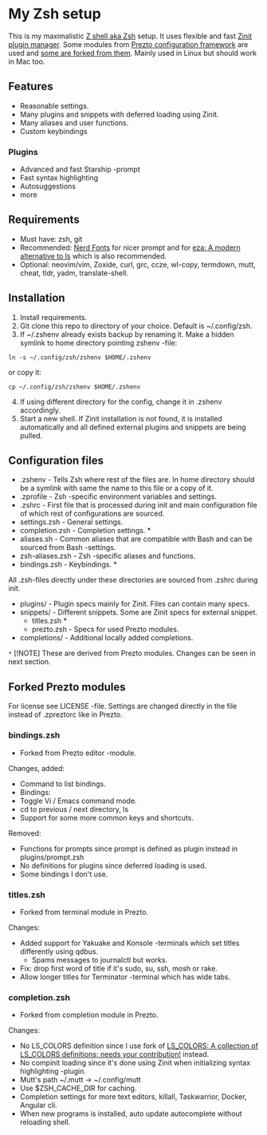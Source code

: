 # My Zsh setup

This is my maximalistic [Z shell aka Zsh](https://zsh.sourceforge.io/) setup. It uses flexible and fast [Zinit plugin manager](https://github.com/zdharma-continuum/zinit). Some modules from [Prezto configuration framework](https://github.com/sorin-ionescu/prezto) are used and [some are forked from them](#forked-prezto-modules). Mainly used in Linux but should work in Mac too.

## Features

- Reasonable settings.
- Many plugins and snippets with deferred loading using Zinit.
- Many aliases and user functions.
- Custom keybindings

### Plugins

- Advanced and fast Starship -prompt
- Fast syntax highlighting
- Autosuggestions
- more

## Requirements

- Must have: zsh, git
- Recommended: [Nerd Fonts](https://www.nerdfonts.com/) for nicer prompt and for [eza: A modern alternative to ls](https://github.com/eza-community/eza) which is also recommended.
- Optional: neovim/vim, Zoxide, curl, grc, ccze, wl-copy, termdown, mutt, cheat, tldr, yadm, translate-shell.

## Installation

1. Install requirements.
2. Git clone this repo to directory of your choice. Default is ~/.config/zsh.
3. If ~/.zshenv already exists backup by renaming it. Make a hidden symlink to home directory pointing zshenv -file:
```
ln -s ~/.config/zsh/zshenv $HOME/.zshenv
```
 or copy it:
```
cp ~/.config/zsh/zshenv $HOME/.zshenv
```

4. If using different directory for the config, change it in .zshenv accordingly.
5. Start a new shell. If Zinit installation is not found, it is installed automatically
and all defined external plugins and snippets are being pulled.

## Configuration files

- .zshenv - Tells Zsh where rest of the files are. In home directory should be a symlink with same the name to this file or a copy of it.
- .zprofile - Zsh -specific environment variables and settings.
- .zshrc - First file that is processed during init and main configuration file of which rest of configurations are sourced.
- settings.zsh - General settings.
- completion.zsh - Completion settings. *
- aliases.sh - Common aliases that are compatible with Bash and can be sourced from Bash -settings.
- zsh-aliases.zsh - Zsh -specific aliases and functions.
- bindings.zsh - Keybindings. *

All .zsh-files directly under these directories are sourced from .zshrc during init.
- plugins/ - Plugin specs mainly for Zinit. Files can contain many specs.
- snippets/ - Different snippets. Some are Zinit specs for external snippet.
  - titles.zsh *
  - prezto.zsh - Specs for used Prezto modules.
- completions/ - Additional locally added completions.

`*` [!NOTE]  These are derived from Prezto modules. Changes can be seen in next section.

## Forked Prezto modules

For license see LICENSE -file. Settings are changed directly in the file instead of .zpreztorc like in Prezto.

### bindings.zsh

- Forked from Prezto editor -module.

Changes, added:
- Command to list bindings.
- Bindings:
- Toggle Vi / Emacs command mode.
- cd to previous / next directory, ls
- Support for some more common keys and shortcuts.

Removed:
- Functions for prompts since prompt is defined as plugin instead in plugins/prompt.zsh
- No definitions for plugins since deferred loading is used.
- Some bindings I don't use.

### titles.zsh

- Forked from terminal module in Prezto.

Changes:
- Added support for Yakuake and Konsole -terminals which set titles differently using qdbus.
  - Spams messages to journalctl but works.
- Fix: drop first word of title if it's sudo, su, ssh, mosh or rake.
- Allow longer titles for Terminator -terminal which has wide tabs.

### completion.zsh

- Forked from completion module in Prezto.

Changes:
- No LS_COLORS definition since I use fork of  [LS_COLORS: A collection of LS_COLORS definitions; needs your contribution!](https://github.com/trapd00r/LS_COLORS) instead.
- No compinit loading since it's done using Zinit when initializing syntax highlighting -plugin.
- Mutt's path ~/.mutt -> ~/.config/mutt
- Use $ZSH_CACHE_DIR for caching.
- Completion settings for more text editors, killall, Taskwarrior, Docker, Angular cli.
- When new programs is installed, auto update autocomplete without reloading shell.
